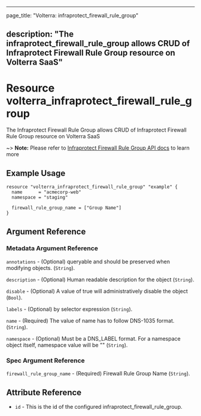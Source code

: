 ---

page_title: "Volterra: infraprotect_firewall_rule_group"

description: "The infraprotect_firewall_rule_group allows CRUD of Infraprotect Firewall Rule Group resource on Volterra SaaS"
-----------------------------------------------------------------------------------------------------------------------------

Resource volterra_infraprotect_firewall_rule_group
==================================================

The Infraprotect Firewall Rule Group allows CRUD of Infraprotect Firewall Rule Group resource on Volterra SaaS

~> **Note:** Please refer to [Infraprotect Firewall Rule Group API docs](https://docs.cloud.f5.com/docs-v2/api/infraprotect-firewall-rule-group) to learn more

Example Usage
-------------

```hcl
resource "volterra_infraprotect_firewall_rule_group" "example" {
  name      = "acmecorp-web"
  namespace = "staging"

  firewall_rule_group_name = ["Group Name"]
}

```

Argument Reference
------------------

### Metadata Argument Reference

`annotations` - (Optional) queryable and should be preserved when modifying objects. (`String`).

`description` - (Optional) Human readable description for the object (`String`).

`disable` - (Optional) A value of true will administratively disable the object (`Bool`).

`labels` - (Optional) by selector expression (`String`).

`name` - (Required) The value of name has to follow DNS-1035 format. (`String`).

`namespace` - (Optional) Must be a DNS_LABEL format. For a namespace object itself, namespace value will be "" (`String`).

### Spec Argument Reference

`firewall_rule_group_name` - (Required) Firewall Rule Group Name (`String`).

Attribute Reference
-------------------

-	`id` - This is the id of the configured infraprotect_firewall_rule_group.
